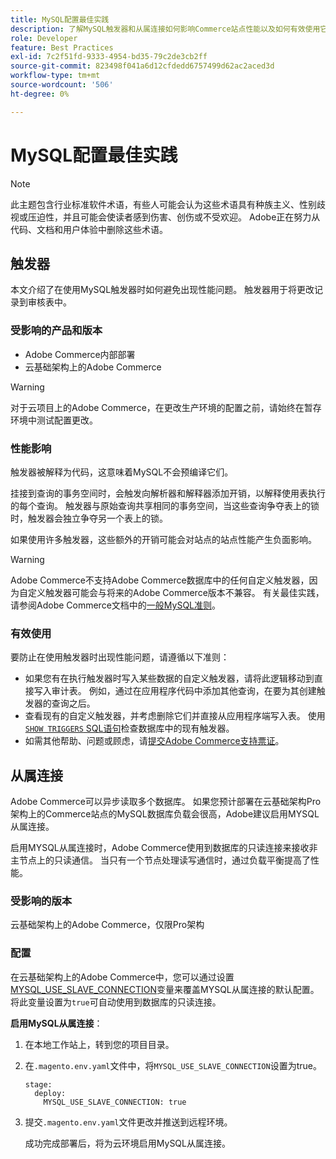```yaml
---
title: MySQL配置最佳实践
description: 了解MySQL触发器和从属连接如何影响Commerce站点性能以及如何有效使用它们。
role: Developer
feature: Best Practices
exl-id: 7c2f51fd-9333-4954-bd35-79c2de3cb2ff
source-git-commit: 823498f041a6d12cfdedd6757499d62ac2aced3d
workflow-type: tm+mt
source-wordcount: '506'
ht-degree: 0%

---
```


# MySQL配置最佳实践

>[!NOTE]
>
>此主题包含行业标准软件术语，有些人可能会认为这些术语具有种族主义、性别歧视或压迫性，并且可能会使读者感到伤害、创伤或不受欢迎。 Adobe正在努力从代码、文档和用户体验中删除这些术语。

## 触发器

本文介绍了在使用MySQL触发器时如何避免出现性能问题。 触发器用于将更改记录到审核表中。

### 受影响的产品和版本

- Adobe Commerce内部部署
- 云基础架构上的Adobe Commerce

>[!WARNING]
>
>对于云项目上的Adobe Commerce，在更改生产环境的配置之前，请始终在暂存环境中测试配置更改。

### 性能影响

触发器被解释为代码，这意味着MySQL不会预编译它们。

挂接到查询的事务空间时，会触发向解析器和解释器添加开销，以解释使用表执行的每个查询。 触发器与原始查询共享相同的事务空间，当这些查询争夺表上的锁时，触发器会独立争夺另一个表上的锁。

如果使用许多触发器，这些额外的开销可能会对站点的站点性能产生负面影响。

>[!WARNING]
>
>Adobe Commerce不支持Adobe Commerce数据库中的任何自定义触发器，因为自定义触发器可能会与将来的Adobe Commerce版本不兼容。 有关最佳实践，请参阅Adobe Commerce文档中的[一般MySQL准则](../../../installation/prerequisites/database/mysql.md)。

### 有效使用

要防止在使用触发器时出现性能问题，请遵循以下准则：

- 如果您有在执行触发器时写入某些数据的自定义触发器，请将此逻辑移动到直接写入审计表。 例如，通过在应用程序代码中添加其他查询，在要为其创建触发器的查询之后。
- 查看现有的自定义触发器，并考虑删除它们并直接从应用程序端写入表。 使用[`SHOW TRIGGERS` SQL语句](https://dev.mysql.com/doc/refman/8.0/en/show-triggers.html)检查数据库中的现有触发器。
- 如需其他帮助、问题或顾虑，请[提交Adobe Commerce支持票证](https://experienceleague.adobe.com/docs/commerce-knowledge-base/kb/help-center-guide/magento-help-center-user-guide.html?lang=zh-Hans&#submit-ticket)。

## 从属连接

Adobe Commerce可以异步读取多个数据库。 如果您预计部署在云基础架构Pro架构上的Commerce站点的MySQL数据库负载会很高，Adobe建议启用MYSQL从属连接。

启用MYSQL从属连接时，Adobe Commerce使用到数据库的只读连接来接收非主节点上的只读通信。 当只有一个节点处理读写通信时，通过负载平衡提高了性能。

### 受影响的版本

云基础架构上的Adobe Commerce，仅限Pro架构

### 配置

在云基础架构上的Adobe Commerce中，您可以通过设置[MYSQL_USE_SLAVE_CONNECTION](https://experienceleague.adobe.com/docs/commerce-cloud-service/user-guide/configure/env/stage/variables-deploy.html?lang=zh-Hans#mysql_use_slave_connection)变量来覆盖MYSQL从属连接的默认配置。 将此变量设置为`true`可自动使用到数据库的只读连接。

**启用MySQL从属连接**：

1. 在本地工作站上，转到您的项目目录。

1. 在`.magento.env.yaml`文件中，将`MYSQL_USE_SLAVE_CONNECTION`设置为true。

   ```
   stage:
     deploy:
       MYSQL_USE_SLAVE_CONNECTION: true
   ```

1. 提交`.magento.env.yaml`文件更改并推送到远程环境。

   成功完成部署后，将为云环境启用MySQL从属连接。
